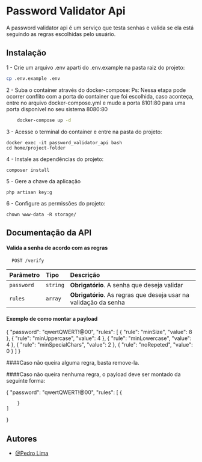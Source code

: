 
# Password Validator Api

A password validator api é um serviço que testa senhas e valida se ela está seguindo
as regras escolhidas pelo usuário.



## Instalação

1 - Crie um arquivo .env aparti do .env.example na pasta raiz do projeto:

```bash
cp .env.example .env
```

2 - Suba o container através do docker-compose: Ps: Nessa etapa pode ocorrer conflito
com a porta do container que foi escolhida, caso aconteça, entre no arquivo docker-compose.yml
e mude a porta 8101:80 para uma porta disponível no seu sistema 8080:80

```bash
    docker-compose up -d
```

3 - Acesse o terminal do container e entre na pasta do projeto:

```
docker exec -it password_validator_api bash
cd home/project-folder
```

4 - Instale as dependências do projeto:

```
composer install
```

5 - Gere a chave da aplicação

```
php artisan key:g
```

6 - Configure as permissões do projeto:

```
chown www-data -R storage/
```
## Documentação da API

#### Valida a senha de acordo com as regras

```http
  POST /verify
```

| Parâmetro   | Tipo       | Descrição                           |
| :---------- | :--------- | :---------------------------------- |
| `password`  | `string`   | **Obrigatório**. A senha que deseja validar |
| `rules`     | `array`    | **Obrigatório**. As regras que deseja usar na validação da senha |

#### Exemplo de como montar a payload

{
	"password": "qwertQWERT!@00",
	"rules": [
		{
		"rule": "minSize",
		"value": 8
		},
		{
		"rule": "minUppercase",
		"value": 4
		},
		{
		"rule": "minLowercase",
		"value": 4
		},
		{
		"rule": "minSpecialChars",
		"value": 2
		},
		{
		"rule": "noRepeted",
		"value": 0
		}
	]
}

####Caso não queira alguma regra, basta remove-la.

####Caso não queira nenhuma regra, o payload deve ser montado da seguinte forma:

{
	"password": "qwertQWERT!@00",
	"rules": [
		{

		}
	]
}


## Autores

- [@Pedro Lima](https://github.com/peeliima/)
